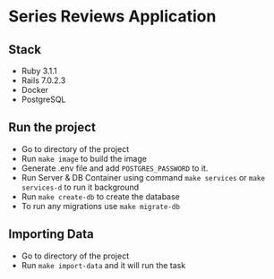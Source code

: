 # Series Reviews Application

## Stack
* Ruby 3.1.1
* Rails 7.0.2.3
* Docker
* PostgreSQL

## Run the project
* Go to directory of the project
* Run ```make image``` to build the image
* Generate .env file and add ```POSTGRES_PASSWORD``` to it.
* Run Server & DB Container using command ```make services``` or ```make services-d``` to run it background
* Run ```make create-db``` to create the database
* To run any migrations use ```make migrate-db```

## Importing Data
* Go to directory of the project
* Run ```make import-data``` and it will run the task